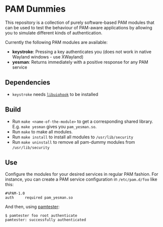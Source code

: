 # PAM Dummies

This repository is a collection of purely software-based PAM modules that can be used to test the behaviour of PAM-aware applications by allowing you to simulate different kinds of authentication.

Currently the following PAM modules are available:

- **keystroke**: Pressing a key authenticates you (does not work in native Wayland windows - use XWayland)
- **yesman**: Returns immediately with a positive response for any PAM service

## Dependencies
- `keystroke` needs [`libuiohook`](https://github.com/kwhat/libuiohook) to be installed 

## Build

- Run `make <name-of-the-module>` to get a corresponding shared library. E.g. `make yesman` gives you `pam_yesman.so`.
- Run `make` to make all modules.
- Run `make install` to install all modules to `/usr/lib/security`
- Run `make uninstall` to remove all pam-dummy modules from `/usr/lib/security`

## Use
Configure the modules for your desired services in regular PAM fashion. For instance, you can create a PAM service configuration in `/etc/pam.d/foo` like this:

```
#%PAM-1.0
auth	 required pam_yesman.so
```

And then, using [pamtester](https://pamtester.sourceforge.net/):

```
$ pamtester foo root authenticate
pamtester: successfully authenticated
```
